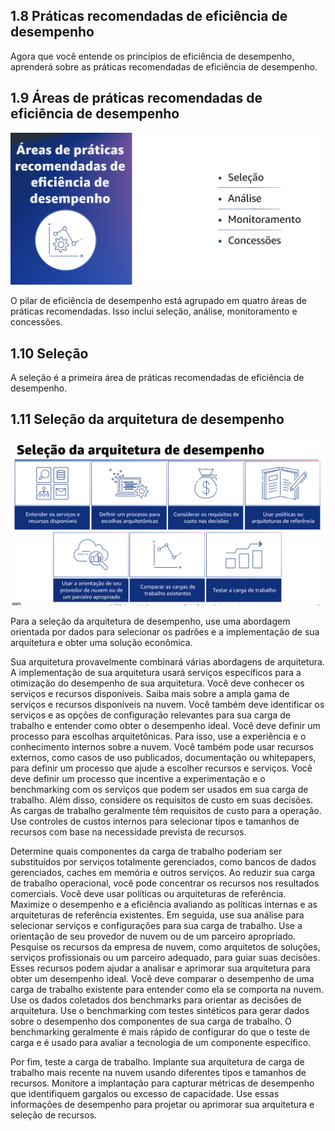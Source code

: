 ## 1.8 Práticas recomendadas de eficiência de desempenho

Agora que você entende os princípios de eficiência de desempenho, aprenderá sobre as práticas recomendadas de eficiência de desempenho.

## 1.9 Áreas de práticas recomendadas de eficiência de desempenho

![alt text](image-3.png)

O pilar de eficiência de desempenho está agrupado em quatro áreas de práticas recomendadas. Isso inclui seleção, análise, monitoramento e concessões.

## 1.10 Seleção

A seleção é a primeira área de práticas recomendadas de eficiência de desempenho.

## 1.11 Seleção da arquitetura de desempenho

![alt text](image-4.png)

Para a seleção da arquitetura de desempenho, use uma abordagem orientada por dados para selecionar os padrões e a implementação de sua arquitetura e obter uma solução econômica.

Sua arquitetura provavelmente combinará várias abordagens de arquitetura. A implementação de sua arquitetura usará serviços específicos para a otimização do desempenho de sua arquitetura. Você deve conhecer os serviços e recursos disponíveis. Saiba mais sobre a ampla gama de serviços e recursos disponíveis na nuvem.
Você também deve identificar os serviços e as opções de configuração relevantes para sua carga de trabalho e entender como obter o desempenho ideal. Você deve definir um processo para escolhas arquitetônicas. Para isso, use a experiência e o conhecimento internos sobre a nuvem.
Você também pode usar recursos externos, como casos de uso publicados, documentação ou whitepapers, para definir um processo que ajude a escolher recursos e serviços. Você deve definir um processo que incentive a experimentação e o benchmarking com os serviços que podem ser usados em sua carga de trabalho. Além disso, considere os requisitos de custo em suas decisões. As cargas de trabalho geralmente têm requisitos de custo para a operação. Use controles de custos internos para selecionar tipos e tamanhos de recursos com base na necessidade prevista de recursos.

Determine quais componentes da carga de trabalho poderiam ser substituídos por serviços totalmente gerenciados, como bancos de dados gerenciados, caches em memória e outros serviços. Ao reduzir sua carga de trabalho operacional, você pode concentrar os recursos nos resultados comerciais. Você deve usar políticas ou arquiteturas de referência. Maximize o desempenho e a eficiência avaliando as políticas internas e as arquiteturas de referência existentes.
Em seguida, use sua análise para selecionar serviços e configurações para sua carga de trabalho. Use a orientação de seu provedor de nuvem ou de um parceiro apropriado. Pesquise os recursos da empresa de nuvem, como arquitetos de soluções, serviços profissionais ou um parceiro adequado, para guiar suas decisões. Esses recursos podem ajudar a analisar e aprimorar sua arquitetura para obter um desempenho ideal. Você deve comparar o desempenho de uma carga de trabalho existente para entender como ela se comporta na nuvem.
Use os dados coletados dos benchmarks para orientar as decisões de arquitetura. Use o benchmarking com testes sintéticos para gerar dados sobre o desempenho dos componentes de sua carga de trabalho. O benchmarking geralmente é mais rápido de configurar do que o teste de carga e é usado para avaliar a tecnologia de um componente específico.

Por fim, teste a carga de trabalho. Implante sua arquitetura de carga de trabalho mais recente na nuvem usando diferentes tipos e tamanhos de recursos. Monitore a implantação para capturar métricas de desempenho que identifiquem gargalos ou excesso de capacidade. Use essas informações de desempenho para projetar ou aprimorar sua arquitetura e seleção de recursos.
